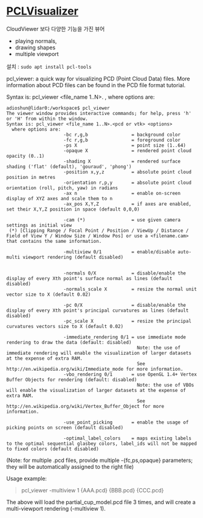 # [PCLVisualizer](http://pointclouds.org/documentation/tutorials/pcl_visualizer.php)

CloudViewer 보다 다양한 기능을 가진 뷰어 
- playing normals, 
- drawing shapes 
- multiple viewport


설치 : `sudo apt install pcl-tools`




pcl_viewer: a quick way for visualizing PCD (Point Cloud Data) files. More information about PCD files can be found in the PCD file format tutorial.

Syntax is: pcl_viewer <file_name 1..N>.<pcd or vtk> <options>, where options are:
```
adioshun@lidar0:/workspace$ pcl_viewer
The viewer window provides interactive commands; for help, press 'h' or 'H' from within the window.
Syntax is: pcl_viewer <file_name 1..N>.<pcd or vtk> <options>
  where options are:
                     -bc r,g,b                = background color
                     -fc r,g,b                = foreground color
                     -ps X                    = point size (1..64) 
                     -opaque X                = rendered point cloud opacity (0..1)
                     -shading X               = rendered surface shading ('flat' (default), 'gouraud', 'phong')
                     -position x,y,z          = absolute point cloud position in metres
                     -orientation r,p,y       = absolute point cloud orientation (roll, pitch, yaw) in radians
                     -ax n                    = enable on-screen display of XYZ axes and scale them to n
                     -ax_pos X,Y,Z            = if axes are enabled, set their X,Y,Z position in space (default 0,0,0)

                     -cam (*)                 = use given camera settings as initial view
 (*) [Clipping Range / Focal Point / Position / ViewUp / Distance / Field of View Y / Window Size / Window Pos] or use a <filename.cam> that contains the same information.

                     -multiview 0/1           = enable/disable auto-multi viewport rendering (default disabled)


                     -normals 0/X             = disable/enable the display of every Xth point's surface normal as lines (default disabled)
                     -normals_scale X         = resize the normal unit vector size to X (default 0.02)

                     -pc 0/X                  = disable/enable the display of every Xth point's principal curvatures as lines (default disabled)
                     -pc_scale X              = resize the principal curvatures vectors size to X (default 0.02)

                     -immediate_rendering 0/1 = use immediate mode rendering to draw the data (default: disabled)
                                                Note: the use of immediate rendering will enable the visualization of larger datasets at the expense of extra RAM.
                                                See http://en.wikipedia.org/wiki/Immediate_mode for more information.
                     -vbo_rendering 0/1       = use OpenGL 1.4+ Vertex Buffer Objects for rendering (default: disabled)
                                                Note: the use of VBOs will enable the visualization of larger datasets at the expense of extra RAM.
                                                See http://en.wikipedia.org/wiki/Vertex_Buffer_Object for more information.

                     -use_point_picking       = enable the usage of picking points on screen (default disabled)

                     -optimal_label_colors    = maps existing labels to the optimal sequential glasbey colors, label_ids will not be mapped to fixed colors (default disabled)
```
(Note: for multiple .pcd files, provide multiple -{fc,ps,opaque} parameters; they will be automatically assigned to the right file)

Usage example:

> pcl_viewer -multiview 1 {AAA.pcd} {BBB.pcd} {CCC.pcd}

The above will load the partial_cup_model.pcd file 3 times, and will create a multi-viewport rendering (-multiview 1).
